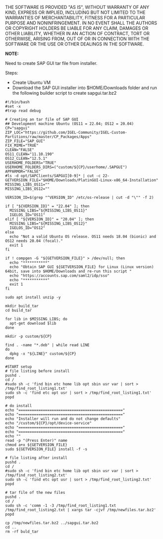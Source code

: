 THE SOFTWARE IS PROVIDED "AS IS", WITHOUT WARRANTY OF ANY KIND, EXPRESS OR IMPLIED, INCLUDING BUT NOT LIMITED TO THE WARRANTIES OF MERCHANTABILITY, FITNESS FOR A PARTICULAR PURPOSE AND NONINFRINGEMENT. IN NO EVENT SHALL THE AUTHORS OR COPYRIGHT HOLDERS BE LIABLE FOR ANY CLAIM, DAMAGES OR OTHER LIABILITY, WHETHER IN AN ACTION OF CONTRACT, TORT OR OTHERWISE, ARISING FROM, OUT OF OR IN CONNECTION WITH THE SOFTWARE OR THE USE OR OTHER DEALINGS IN THE SOFTWARE.


**NOTE:**

Need to create SAP GUI tar file from installer.

Steps:

- Create Ubuntu VM
- Download the SAP GUI installer into $HOME/Downloads folder and run the following builder script to create sapgui.tar.bz2

```
#!/bin/bash
#set -x
#trap read debug

# Creating an tar file of SAP GUI
## Development machine Ubuntu (OS11 = 22.04; OS12 = 20.04)
CP="sapgui"
ZIP_LOC="https://github.com/IGEL-Community/IGEL-Custom-Partitions/raw/master/CP_Packages/Apps"
ZIP_FILE="SAP_GUI"
FIX_MIME="TRUE"
CLEAN="FALSE"
OS11_CLEAN="11.10.190"
OS12_CLEAN="12.5.1"
USERHOME_FOLDERS="TRUE"
USERHOME_FOLDERS_DIRS=("custom/${CP}/userhome/.SAPGUI")
APPARMOR="FALSE"
#ls -d opt/SAPClients/SAPGUI[0-9]* | cut -c 22-
GETVERSION_FILE="$HOME/Downloads/PlatinGUI-Linux-x86_64-Installation"
MISSING_LIBS_OS11=""
MISSING_LIBS_OS12=""

VERSION_ID=$(grep "^VERSION_ID" /etc/os-release | cut -d "\"" -f 2)

if [ "${VERSION_ID}" = "22.04" ]; then
  MISSING_LIBS="${MISSING_LIBS_OS11}"
  IGELOS_ID="OS11"
elif [ "${VERSION_ID}" = "20.04" ]; then
  MISSING_LIBS="${MISSING_LIBS_OS12}"
  IGELOS_ID="OS12"
else
  echo "Not a valid Ubuntu OS release. OS11 needs 18.04 (bionic) and OS12 needs 20.04 (focal)."
  exit 1
fi

if ! compgen -G "${GETVERSION_FILE}" > /dev/null; then
  echo "***********"
  echo "Obtain SAP GUI ${GETVERSION_FILE} for Linux (Linux version) 64bit, save into $HOME/Downloads and re-run this script "
  echo "https://accounts.sap.com/saml2/idp/sso"
  echo "***********"
  exit 1
fi

sudo apt install unzip -y

mkdir build_tar
cd build_tar

for lib in $MISSING_LIBS; do
  apt-get download $lib
done

mkdir -p custom/${CP}

find . -name "*.deb" | while read LINE
do
  dpkg -x "${LINE}" custom/${CP}
done

#START setup
# file listing before install
pushd .
cd /
#sudo sh -c 'find bin etc home lib opt sbin usr var | sort > /tmp/find_root_listing1.txt'
sudo sh -c 'find etc opt usr | sort > /tmp/find_root_listing1.txt'
popd

# do install
echo "==============================================="
echo "==============================================="
echo "Installer will run and do not change defaults"
echo "/custom/${CP}/opt/device-service" 
echo "==============================================="
echo "==============================================="
echo ""
read -p "(Press Enter)" name
chmod a+x ${GETVERSION_FILE}
sudo ${GETVERSION_FILE} install -f -s

# file listing after install
pushd .
cd /
#sudo sh -c 'find bin etc home lib opt sbin usr var | sort > /tmp/find_root_listing2.txt'
sudo sh -c 'find etc opt usr | sort > /tmp/find_root_listing2.txt'
popd

# tar file of the new files
pushd .
cd /
sudo sh -c 'comm -1 -3 /tmp/find_root_listing1.txt /tmp/find_root_listing2.txt | xargs tar -cjvf /tmp/newfiles.tar.bz2'
popd

cp /tmp/newfiles.tar.bz2 ../sapgui.tar.bz2
cd ..
rm -rf buld_tar
```